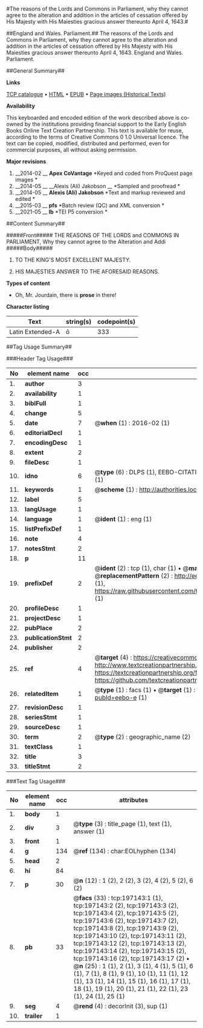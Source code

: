 #The reasons of the Lords and Commons in Parliament, why they cannot agree to the alteration and addition in the articles of cessation offered by His Majesty with His Maiesties gracious answer thereunto April 4, 1643.#

##England and Wales. Parliament.##
The reasons of the Lords and Commons in Parliament, why they cannot agree to the alteration and addition in the articles of cessation offered by His Majesty with His Maiesties gracious answer thereunto April 4, 1643.
England and Wales. Parliament.

##General Summary##

**Links**

[TCP catalogue](http://www.ota.ox.ac.uk/tcp/)  • 
[HTML](http://tei.it.ox.ac.uk/tcp/Texts-HTML/free/B22/B22225.html)  • 
[EPUB](http://tei.it.ox.ac.uk/tcp/Texts-EPUB/free/B22/B22225.epub) • 
[Page images (Historical Texts)](https://historicaltexts.jisc.ac.uk/eebo-12156276e)

**Availability**

This keyboarded and encoded edition of the work described above is co-owned by the
    institutions providing financial support to the Early English Books Online Text Creation
    Partnership. This text is available for reuse, according to the terms of  Creative Commons 0 1.0 Universal
    licence. The text can be copied, modified, distributed and performed, even for commercial
    purposes, all without asking permission.

**Major revisions**

1. __2014-02 __ __Apex CoVantage__ *Keyed and coded from ProQuest page images *
1. __2014-05 __ __Alexis (Ali) Jakobson __ *Sampled and proofread *
1. __2014-05 __ __Alexis (Ali) Jakobson__ *Text and markup reviewed and edited *
1. __2015-03 __ __pfs__ *Batch review (QC) and XML conversion *
1. __2021-05 __ __lb__ *TEI P5 conversion *

##Content Summary##

#####Front#####
THE REASONS OF THE LORDS and COMMONS IN PARLIAMENT, Why they cannot agree to the Alteration and Addi
#####Body#####

1. TO THE KING'S MOST EXCELLENT MAJESTY.

1. HIS MAJESTIES ANSWER TO THE AFORESAID REASONS.

**Types of content**

  * Oh, Mr. Jourdain, there is **prose** in there!

**Character listing**


|Text|string(s)|codepoint(s)|
|---|---|---|
|Latin Extended-A|ō|333|

##Tag Usage Summary##

###Header Tag Usage###

|No|element name|occ|attributes|
|---|---|---|---|
|1.|__author__|3||
|2.|__availability__|1||
|3.|__biblFull__|1||
|4.|__change__|5||
|5.|__date__|7| @__when__ (1) : 2016-02 (1)|
|6.|__editorialDecl__|1||
|7.|__encodingDesc__|1||
|8.|__extent__|2||
|9.|__fileDesc__|1||
|10.|__idno__|6| @__type__ (6) : DLPS (1), EEBO-CITATION (1), VID (1), EEBO-PROQUEST (1), STC (1), OCLC (1)|
|11.|__keywords__|1| @__scheme__ (1) : http://authorities.loc.gov/ (1)|
|12.|__label__|5||
|13.|__langUsage__|1||
|14.|__language__|1| @__ident__ (1) : eng (1)|
|15.|__listPrefixDef__|1||
|16.|__note__|4||
|17.|__notesStmt__|2||
|18.|__p__|11||
|19.|__prefixDef__|2| @__ident__ (2) : tcp (1), char (1)  •  @__matchPattern__ (2) : ([0-9\-]+):([0-9IVX]+) (1), (.+) (1)  •  @__replacementPattern__ (2) : http://eebo.chadwyck.com/downloadtiff?vid=$1&page=$2 (1), https://raw.githubusercontent.com/textcreationpartnership/Texts/master/tcpchars.xml#$1 (1)|
|20.|__profileDesc__|1||
|21.|__projectDesc__|1||
|22.|__pubPlace__|2||
|23.|__publicationStmt__|2||
|24.|__publisher__|2||
|25.|__ref__|4| @__target__ (4) : https://creativecommons.org/publicdomain/zero/1.0/ (1), http://www.textcreationpartnership.org/docs/. (1), https://textcreationpartnership.org/faq/#faq05 (1), https://github.com/textcreationpartnership (1)|
|26.|__relatedItem__|1| @__type__ (1) : facs (1)  •  @__target__ (1) : https://data.historicaltexts.jisc.ac.uk/view?pubId=eebo-e (1)|
|27.|__revisionDesc__|1||
|28.|__seriesStmt__|1||
|29.|__sourceDesc__|1||
|30.|__term__|2| @__type__ (2) : geographic_name (2)|
|31.|__textClass__|1||
|32.|__title__|3||
|33.|__titleStmt__|2||


###Text Tag Usage###

|No|element name|occ|attributes|
|---|---|---|---|
|1.|__body__|1||
|2.|__div__|3| @__type__ (3) : title_page (1), text (1), answer (1)|
|3.|__front__|1||
|4.|__g__|134| @__ref__ (134) : char:EOLhyphen (134)|
|5.|__head__|2||
|6.|__hi__|84||
|7.|__p__|30| @__n__ (12) : 1 (2), 2 (2), 3 (2), 4 (2), 5 (2), 6 (2)|
|8.|__pb__|33| @__facs__ (33) : tcp:197143:1 (1), tcp:197143:2 (2), tcp:197143:3 (2), tcp:197143:4 (2), tcp:197143:5 (2), tcp:197143:6 (2), tcp:197143:7 (2), tcp:197143:8 (2), tcp:197143:9 (2), tcp:197143:10 (2), tcp:197143:11 (2), tcp:197143:12 (2), tcp:197143:13 (2), tcp:197143:14 (2), tcp:197143:15 (2), tcp:197143:16 (2), tcp:197143:17 (2)  •  @__n__ (25) : 1 (1), 2 (1), 3 (1), 4 (1), 5 (1), 6 (1), 7 (1), 8 (1), 9 (1), 10 (1), 11 (1), 12 (1), 13 (1), 14 (1), 15 (1), 16 (1), 17 (1), 18 (1), 19 (1), 20 (1), 21 (1), 22 (1), 23 (1), 24 (1), 25 (1)|
|9.|__seg__|4| @__rend__ (4) : decorInit (3), sup (1)|
|10.|__trailer__|1||
